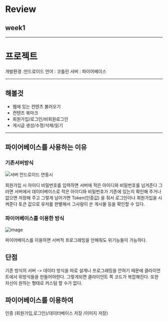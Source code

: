 # Review 
## week1 

-------------------------------------------------
# 프로젝트

개발환경 :안드로이드 
언어 : 코틀린 
서버 : 파이어베이스

------------------------------
## 해볼것
- 웹에 있는 컨텐츠 불러오기
- 컨텐츠 북마크
- 회원가입/로그인/비회원로그인
- 게시글 생성/수정/삭제/읽기

-----------------------------
## 파이어베이스를 사용하는 이유

### 기존서버방식

![서버 안드로이드 연동시](https://user-images.githubusercontent.com/97229292/157240023-07f24c6a-e2ab-4821-a7c8-3af0ad8b1379.JPG)


회원가입 시 아이디 비밀번호를 입력하면 서버에 적은 아이디와 비밀번호를 넘겨준다
그러면 서버에서 데이터베이스로 적은 아이디와 비밀번호가 기존에 있는지 확인해 주거나 없으면 저장해 주고 
그렇게 넘어가면 Token(인증값) 을 줘서  로그인이나 회원가입을 시켜준다 
토큰 값으로 유저를 판별해서 그사람이 쓴 게시물  등을 확인할 수 있다.

### 파이어베이스를 이용한 방식
![image](https://user-images.githubusercontent.com/97229292/157241360-acd9a927-e2d6-4d97-8023-0cb6ceaac6c3.png)

파이어베이스를 이용하면 서버적 프로그래밍을 안해줘도 위기능들이 가능하다.

## 단점
기존 방식의 서버 -> 데이터 방식을 따로 설계나 프로그래밍을 안하기 때문에 
클라이언트에서 위방식들을 만들어야한다. 그렇게되면 클라이언트 쪽 코드가 복잡해진다.
또한  자신이 원하는 형태로 커스텀 할 수가 없다.

## 파이어베이스를 이용하여
인증 (회원가입,로그인)/데이터베이스 저장 /이미지 저장)



